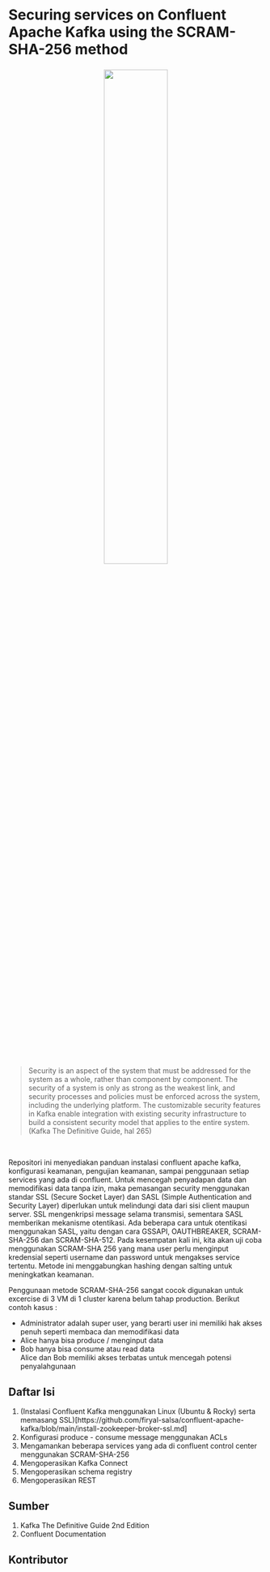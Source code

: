# Securing services on Confluent Apache Kafka using the SCRAM-SHA-256 method
<h3 align="center">
  <img src="https://res.cloudinary.com/dvehyvk3d/image/upload/v1730172698/confluent-images_bruliy.png" width="50%"/>
</h3>

> Security is an aspect of the system that must be addressed for the system as a whole, rather than component by component. The security of a system is only as strong as the weakest link, and security processes and policies must be enforced across the system, including the underlying platform. The customizable security features in Kafka enable integration with existing security infrastructure to build a consistent security model that applies to the entire system. (Kafka The Definitive Guide, hal 265)

<br>

Repositori ini menyediakan panduan instalasi confluent apache kafka, konfigurasi keamanan, pengujian keamanan, sampai penggunaan setiap services yang ada di confluent. Untuk mencegah penyadapan data dan memodifikasi data tanpa izin, maka pemasangan security menggunakan standar SSL (Secure Socket Layer) dan SASL (Simple Authentication and Security Layer) diperlukan untuk melindungi data dari sisi client maupun server. SSL mengenkripsi message selama transmisi, sementara SASL memberikan mekanisme otentikasi. Ada beberapa cara untuk otentikasi menggunakan SASL, yaitu dengan cara GSSAPI, OAUTHBREAKER, SCRAM-SHA-256 dan SCRAM-SHA-512. Pada kesempatan kali ini, kita akan uji coba menggunakan SCRAM-SHA 256 yang mana user perlu menginput kredensial seperti username dan password untuk mengakses service tertentu. Metode ini menggabungkan hashing dengan salting untuk meningkatkan keamanan.

Penggunaan metode SCRAM-SHA-256 sangat cocok digunakan untuk excercise di 3 VM di 1 cluster karena belum tahap production. Berikut contoh kasus :
<ul>
  <li>Administrator adalah super user, yang berarti user ini memiliki hak akses penuh seperti membaca dan memodifikasi data</li>
  <li>Alice hanya bisa produce / menginput data</li>
  <li>Bob hanya bisa consume atau read data</li>
   Alice dan Bob memiliki akses terbatas untuk mencegah potensi penyalahgunaan
</ul>


## Daftar Isi
<ol>
  <li>(Instalasi Confluent Kafka menggunakan Linux (Ubuntu & Rocky) serta memasang SSL)[https://github.com/firyal-salsa/confluent-apache-kafka/blob/main/install-zookeeper-broker-ssl.md]</li>
  <li>Konfigurasi produce - consume message menggunakan ACLs </li>
  <li>Mengamankan beberapa services yang ada di confluent control center menggunakan SCRAM-SHA-256</li>
  <li>Mengoperasikan Kafka Connect</li>
  <li>Mengoperasikan schema registry</li>
  <li>Mengoperasikan REST</li>
</ol>


## Sumber
<ol>
  <li> Kafka The Definitive Guide 2nd Edition </li>
  <li> Confluent Documentation </li>
</ol>

## Kontributor

